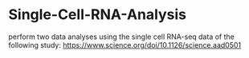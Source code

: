 # Single-Cell-RNA-Analysis
perform two data analyses using the single cell RNA-seq data of the following study: https://www.science.org/doi/10.1126/science.aad0501
